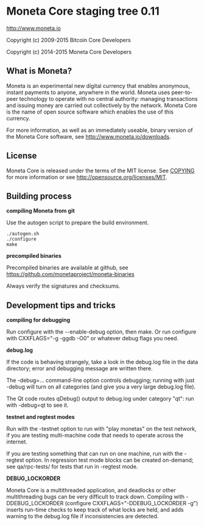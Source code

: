 Moneta Core staging tree 0.11
===============================

http://www.moneta.io

Copyright (c) 2009-2015 Bitcoin Core Developers

Copyright (c) 2014-2015 Moneta Core Developers


What is Moneta?
----------------

Moneta is an experimental new digital currency that enables anonymous, instant
payments to anyone, anywhere in the world. Moneta uses peer-to-peer technology
to operate with no central authority: managing transactions and issuing money
are carried out collectively by the network. Moneta Core is the name of open
source software which enables the use of this currency.

For more information, as well as an immediately useable, binary version of
the Moneta Core software, see http://www.moneta.io/downloads.


License
-------

Moneta Core is released under the terms of the MIT license. See [COPYING](COPYING) for more
information or see http://opensource.org/licenses/MIT.


Building process
-----------------

**compiling Moneta from git**

Use the autogen script to prepare the build environment.

    ./autogen.sh
    ./configure
    make

**precompiled binaries**

Precompiled binaries are available at github, see
https://github.com/monetaproject/moneta-binaries

Always verify the signatures and checksums.


Development tips and tricks
---------------------------

**compiling for debugging**

Run configure with the --enable-debug option, then make. Or run configure with
CXXFLAGS="-g -ggdb -O0" or whatever debug flags you need.

**debug.log**

If the code is behaving strangely, take a look in the debug.log file in the data directory;
error and debugging message are written there.

The -debug=... command-line option controls debugging; running with just -debug will turn
on all categories (and give you a very large debug.log file).

The Qt code routes qDebug() output to debug.log under category "qt": run with -debug=qt
to see it.

**testnet and regtest modes**

Run with the -testnet option to run with "play monetas" on the test network, if you
are testing multi-machine code that needs to operate across the internet.

If you are testing something that can run on one machine, run with the -regtest option.
In regression test mode blocks can be created on-demand; see qa/rpc-tests/ for tests
that run in -regtest mode.

**DEBUG_LOCKORDER**

Moneta Core is a multithreaded application, and deadlocks or other multithreading bugs
can be very difficult to track down. Compiling with -DDEBUG_LOCKORDER (configure
CXXFLAGS="-DDEBUG_LOCKORDER -g") inserts run-time checks to keep track of what locks
are held, and adds warning to the debug.log file if inconsistencies are detected.
